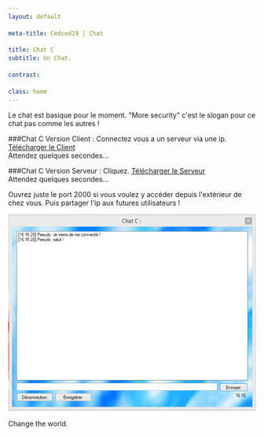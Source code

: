 ```yaml
---
layout: default

meta-title: Cedced19 | Chat  

title: Chat C
subtitle: Un Chat.

contrast:

class: home
---
```


Le chat est basique pour le moment.
"More security" c'est le slogan pour ce chat pas comme les autres !

###Chat C Version Client :
Connectez vous a un serveur via une ip.
[Télécharger le Client](https://raw.githubusercontent.com/cedced19/ChatC/master/setup/ChatC.exe)  
Attendez quelques secondes...

###Chat C Version Serveur :
Cliquez.
[Télécharger le Serveur](https://raw.githubusercontent.com/cedced19/ChatC/master/setup/ServeurChat.exe)  
Attendez quelques secondes...

Ouvrez juste le port 2000 si vous voulez y accéder depuis l'extèrieur de chez vous.
Puis partager l'ip aux futures utilisateurs !

![](demo.png)

Change the world.


